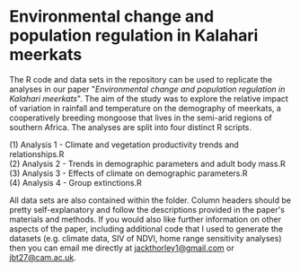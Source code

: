 # Environmental change and population regulation in Kalahari meerkats

The R code and data sets in the repository can be used to replicate the analyses in our paper "_Environmental change and population regulation in Kalahari meerkats_". The aim of the study was to explore the relative impact of variation in rainfall and temperature on the demography of meerkats, a cooperatively breeding mongoose that lives in the semi-arid regions of southern Africa. The analyses are split into four distinct R scripts.  
  
(1) Analysis 1 - Climate and vegetation productivity trends and relationships.R  
(2) Analysis 2 - Trends in demographic parameters and adult body mass.R  
(3) Analysis 3 - Effects of climate on demographic parameters.R  
(4) Analysis 4 - Group extinctions.R

  All data sets are also contained within the folder. Column headers should be pretty self-explanatory and follow the descriptions provided in the paper's materials and methods. If you would also like further information on other aspects of the paper, including additional code that I used to generate the datasets (e.g. climate data, SIV of NDVI, home range sensitivity analyses) then you can email me directly at jackthorley1@gmail.com or jbt27@cam.ac.uk. 
